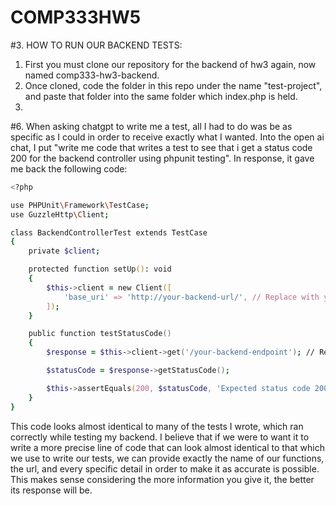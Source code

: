 # COMP333HW5
#3. HOW TO RUN OUR BACKEND TESTS:
  1. First you must clone our repository for the backend of hw3 again, now named comp333-hw3-backend.
  2. Once cloned, code the folder in this repo under the name "test-project", and paste that folder into the same folder which index.php is held.
  3. 




#6. When asking chatgpt to write me a test, all I had to do was be as specific as I could in order to receive exactly what I wanted. Into the open ai chat, I put "write me code that writes a test to see that i get a status code 200 for the backend controller using phpunit testing". In response, it gave me back the following code:
```zsh
<?php

use PHPUnit\Framework\TestCase;
use GuzzleHttp\Client;

class BackendControllerTest extends TestCase
{
    private $client;

    protected function setUp(): void
    {
        $this->client = new Client([
            'base_uri' => 'http://your-backend-url/', // Replace with your actual backend URL
        ]);
    }

    public function testStatusCode()
    {
        $response = $this->client->get('/your-backend-endpoint'); // Replace with your actual backend endpoint

        $statusCode = $response->getStatusCode();

        $this->assertEquals(200, $statusCode, 'Expected status code 200, but received ' . $statusCode);
    }
}

```
This code looks almost identical to many of the tests I wrote, which ran correctly while testing my backend. I believe that if we were to want it to write a more precise line of code that can look almost identical to that which we use to write our tests, we can provide exactly the name of our functions, the url, and every specific detail in order to make it as accurate is possible. This makes sense considering the more information you give it, the better its response will be. 

